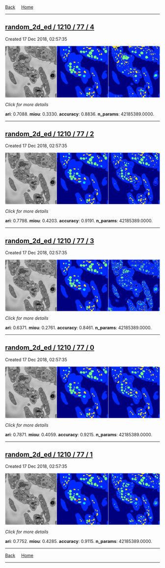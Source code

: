 
[Back](..)&nbsp;&nbsp;&nbsp;&nbsp;&nbsp;[Home](https://leapmanlab.github.io/snapshots)

---

<div class="summary"><a href="4"><h2>random_2d_ed / 1210 / 77 / 4</h2></a><p>Created 17 Dec 2018, 02:57:35
</p><a href="4"><img src="4/media/summary.png" align="center"></a><p>
<i>Click for more details</i>
</p></div>

**ari**: 0.7088. **miou**: 0.3330. **accuracy**: 0.8836. **n_params**: 42185389.0000. 

---

<div class="summary"><a href="2"><h2>random_2d_ed / 1210 / 77 / 2</h2></a><p>Created 17 Dec 2018, 02:57:35
</p><a href="2"><img src="2/media/summary.png" align="center"></a><p>
<i>Click for more details</i>
</p></div>

**ari**: 0.7798. **miou**: 0.4203. **accuracy**: 0.9191. **n_params**: 42185389.0000. 

---

<div class="summary"><a href="3"><h2>random_2d_ed / 1210 / 77 / 3</h2></a><p>Created 17 Dec 2018, 02:57:35
</p><a href="3"><img src="3/media/summary.png" align="center"></a><p>
<i>Click for more details</i>
</p></div>

**ari**: 0.6371. **miou**: 0.2761. **accuracy**: 0.8461. **n_params**: 42185389.0000. 

---

<div class="summary"><a href="0"><h2>random_2d_ed / 1210 / 77 / 0</h2></a><p>Created 17 Dec 2018, 02:57:35
</p><a href="0"><img src="0/media/summary.png" align="center"></a><p>
<i>Click for more details</i>
</p></div>

**ari**: 0.7871. **miou**: 0.4059. **accuracy**: 0.9215. **n_params**: 42185389.0000. 

---

<div class="summary"><a href="1"><h2>random_2d_ed / 1210 / 77 / 1</h2></a><p>Created 17 Dec 2018, 02:57:35
</p><a href="1"><img src="1/media/summary.png" align="center"></a><p>
<i>Click for more details</i>
</p></div>

**ari**: 0.7752. **miou**: 0.4285. **accuracy**: 0.9115. **n_params**: 42185389.0000. 

---

[Back](..)&nbsp;&nbsp;&nbsp;&nbsp;&nbsp;[Home](https://leapmanlab.github.io/snapshots)

---